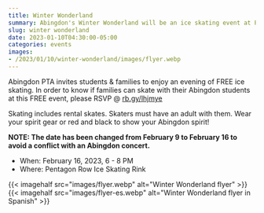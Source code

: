 ```yaml
--- 
title: Winter Wonderland
summary: Abingdon's Winter Wonderland will be an ice skating event at Pentagon Row on Thursday, February 9.
slug: winter wonderland
date: 2023-01-10T04:30:00-05:00
categories: events
images: 
- /2023/01/10/winter-wonderland/images/flyer.webp
---
```


Abingdon PTA invites students & families to enjoy an evening of FREE ice skating. In order to know if families can skate with their Abingdon students at this FREE event, please RSVP @ [rb.gy/lhjmye](https://rb.gy/lhjmye)

Skating includes rental skates. Skaters must have an adult with them. Wear your spirit gear or red and black to show your Abingdon spirit!

**NOTE: The date has been changed from February 9 to February 16 to avoid a conflict with an Abingdon concert.**

- When: February 16, 2023, 6 - 8 PM
- Where: Pentagon Row Ice Skating Rink

{{< imagehalf src="images/flyer.webp" alt="Winter Wonderland flyer" >}}
{{< imagehalf src="images/flyer-es.webp" alt="Winter Wonderland flyer in Spanish" >}}